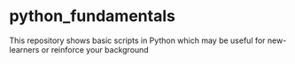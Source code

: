 # python_fundamentals
This repository shows basic scripts in Python which may be useful for new-learners or reinforce your background
